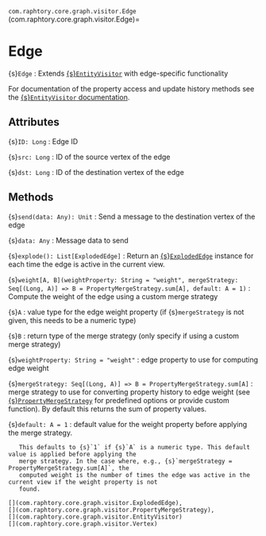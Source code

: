 `com.raphtory.core.graph.visitor.Edge`
(com.raphtory.core.graph.visitor.Edge)=
# Edge

{s}`Edge`
 : Extends [{s}`EntityVisitor`](com.raphtory.core.graph.visitor.EntityVisitor) with edge-specific functionality

For documentation of the property access and update history methods see the
[{s}`EntityVisitor` documentation](com.raphtory.core.graph.visitor.EntityVisitor).

## Attributes

{s}`ID: Long`
 : Edge ID

{s}`src: Long`
 : ID of the source vertex of the edge

{s}`dst: Long`
 : ID of the destination vertex of the edge

## Methods

{s}`send(data: Any): Unit`
 : Send a message to the destination vertex of the edge

   {s}`data: Any`
     : Message data to send

{s}`explode(): List[ExplodedEdge]`
 : Return an [{s}`ExplodedEdge`](com.raphtory.core.graph.visitor.ExplodedEdge) instance for each time the edge is
   active in the current view.

{s}`weight[A, B](weightProperty: String = "weight", mergeStrategy: Seq[(Long, A)] => B = PropertyMergeStrategy.sum[A], default: A = 1)`
 : Compute the weight of the edge using a custom merge strategy

   {s}`A`
     : value type for the edge weight property (if {s}`mergeStrategy` is not given, this needs to be a numeric type)

   {s}`B`
     : return type of the merge strategy (only specify if using a custom merge strategy)

   {s}`weightProperty: String = "weight"`
     : edge property to use for computing edge weight

   {s}`mergeStrategy: Seq[(Long, A)] => B = PropertyMergeStrategy.sum[A]`
     : merge strategy to use for converting property history to edge weight
       (see [{s}`PropertyMergeStrategy`](com.raphtory.core.graph.visitor.PropertyMergeStrategy) for predefined
       options or provide custom function). By default this returns the sum of property values.

   {s}`default: A = 1`
     : default value for the weight property before applying the merge strategy.

       This defaults to {s}`1` if {s}`A` is a numeric type. This default value is applied before applying the
       merge strategy. In the case where, e.g., {s}`mergeStrategy =  PropertyMergeStrategy.sum[A]`, the
       computed weight is the number of times the edge was active in the current view if the weight property is not
       found.

```{seealso}
[](com.raphtory.core.graph.visitor.ExplodedEdge),
[](com.raphtory.core.graph.visitor.PropertyMergeStrategy),
[](com.raphtory.core.graph.visitor.EntityVisitor)
[](com.raphtory.core.graph.visitor.Vertex)
```